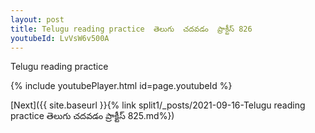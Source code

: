 ```yaml
---
layout: post
title: Telugu reading practice  తెలుగు  చదవడం  ప్రాక్టీస్ 826
youtubeId: LvVsW6v500A
---
```

 
 
Telugu reading practice
 
 
 
 
 


{% include youtubePlayer.html id=page.youtubeId %}
 
[Next]({{ site.baseurl }}{% link  split1/_posts/2021-09-16-Telugu reading practice  తెలుగు  చదవడం  ప్రాక్టీస్ 825.md%})
 
